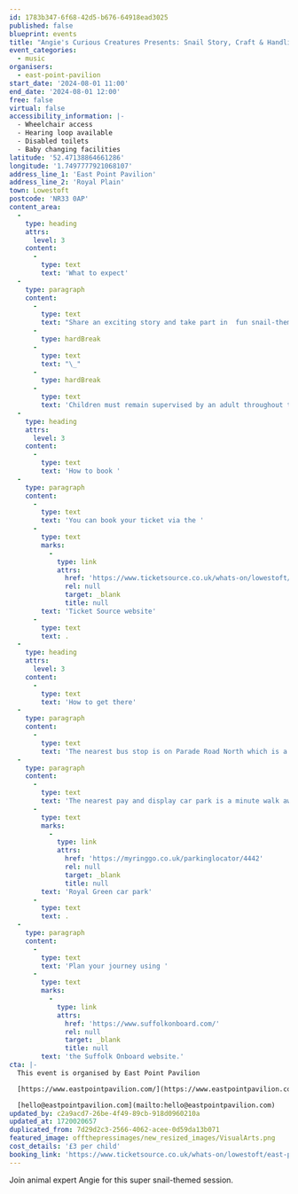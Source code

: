 ```yaml
---
id: 1783b347-6f68-42d5-b676-64918ead3025
published: false
blueprint: events
title: "Angie's Curious Creatures Presents: Snail Story, Craft & Handling Session! (Duplicated)"
event_categories:
  - music
organisers:
  - east-point-pavilion
start_date: '2024-08-01 11:00'
end_date: '2024-08-01 12:00'
free: false
virtual: false
accessibility_information: |-
  - Wheelchair access
  - Hearing loop available
  - Disabled toilets
  - Baby changing facilities
latitude: '52.47138864661286'
longitude: '1.7497777921068107'
address_line_1: 'East Point Pavilion'
address_line_2: 'Royal Plain'
town: Lowestoft
postcode: 'NR33 0AP'
content_area:
  -
    type: heading
    attrs:
      level: 3
    content:
      -
        type: text
        text: 'What to expect'
  -
    type: paragraph
    content:
      -
        type: text
        text: "Share an exciting story and take part in  fun snail-themed activities. You will even meet a real Giant African Land Snail! \_"
      -
        type: hardBreak
      -
        type: text
        text: "\_"
      -
        type: hardBreak
      -
        type: text
        text: 'Children must remain supervised by an adult throughout the session. Some activities may take place outside in our garden during the session.'
  -
    type: heading
    attrs:
      level: 3
    content:
      -
        type: text
        text: 'How to book '
  -
    type: paragraph
    content:
      -
        type: text
        text: 'You can book your ticket via the '
      -
        type: text
        marks:
          -
            type: link
            attrs:
              href: 'https://www.ticketsource.co.uk/whats-on/lowestoft/east-point-pavilion/angies-curious-creatures-presents-snail-story-craft-handling-session/2024-08-01/d-wvolxysmzkmpp'
              rel: null
              target: _blank
              title: null
        text: 'Ticket Source website'
      -
        type: text
        text: .
  -
    type: heading
    attrs:
      level: 3
    content:
      -
        type: text
        text: 'How to get there'
  -
    type: paragraph
    content:
      -
        type: text
        text: 'The nearest bus stop is on Parade Road North which is a three minute walk from East Point Pavilion. There is a selection of buses which connect us to the town centre for example, No X2, X22 and 109.'
  -
    type: paragraph
    content:
      -
        type: text
        text: 'The nearest pay and display car park is a minute walk away at '
      -
        type: text
        marks:
          -
            type: link
            attrs:
              href: 'https://myringgo.co.uk/parkinglocator/4442'
              rel: null
              target: _blank
              title: null
        text: 'Royal Green car park'
      -
        type: text
        text: .
  -
    type: paragraph
    content:
      -
        type: text
        text: 'Plan your journey using '
      -
        type: text
        marks:
          -
            type: link
            attrs:
              href: 'https://www.suffolkonboard.com/'
              rel: null
              target: _blank
              title: null
        text: 'the Suffolk Onboard website.'
cta: |-
  This event is organised by East Point Pavilion

  [https://www.eastpointpavilion.com/](https://www.eastpointpavilion.com/)

  [hello@eastpointpavilion.com](mailto:hello@eastpointpavilion.com)
updated_by: c2a9acd7-26be-4f49-89cb-918d0960210a
updated_at: 1720020657
duplicated_from: 7d29d2c3-2566-4062-acee-0d59da13b071
featured_image: offthepressimages/new_resized_images/VisualArts.png
cost_details: '£3 per child'
booking_link: 'https://www.ticketsource.co.uk/whats-on/lowestoft/east-point-pavilion/angies-curious-creatures-presents-snail-story-craft-handling-session/2024-08-01/d-wvolxysmzkmpp'
---
```

Join animal expert Angie for this super snail-themed session.
